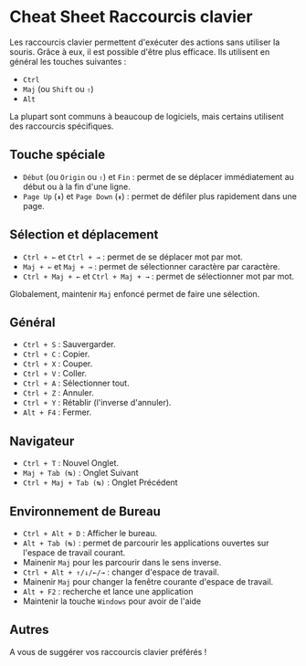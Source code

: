 # Cheat Sheet Raccourcis clavier

Les raccourcis clavier permettent d'exécuter des actions sans utiliser la souris.
Grâce à eux, il est possible d'être plus efficace.
Ils utilisent en général les touches suivantes :
- `Ctrl`
- `Maj` (ou `Shift` ou `⇧`)
- `Alt`

La plupart sont communs à beaucoup de logiciels, mais certains utilisent des raccourcis spécifiques.

## Touche spéciale
- `Début` (ou `Origin` ou `⇧`) et `Fin` : permet de se déplacer immédiatement au début ou à la fin d'une ligne.
- `Page Up` (`⇞`) et `Page Down` (`⇟`) : permet de défiler plus rapidement dans une page.

## Sélection et déplacement
- `Ctrl + ←` et `Ctrl + →` : permet de se déplacer mot par mot.
- `Maj + ←` et `Maj + →` : permet de sélectionner caractère par caractère.
- `Ctrl + Maj + ←` et `Ctrl + Maj + →` : permet de sélectionner mot par mot.

Globalement, maintenir `Maj` enfoncé permet de faire une sélection.

## Général
- `Ctrl + S` : Sauvergarder.
- `Ctrl + C` : Copier.
- `Ctrl + X` : Couper.
- `Ctrl + V` : Coller.
- `Ctrl + A` : Sélectionner tout.
- `Ctrl + Z` : Annuler.
- `Ctrl + Y` : Rétablir (l'inverse d'annuler).
- `Alt + F4` : Fermer.

## Navigateur
- `Ctrl + T` : Nouvel Onglet.
- `Maj + Tab (↹)` : Onglet Suivant
- `Ctrl + Maj + Tab (↹)` : Onglet Précédent

## Environnement de Bureau
- `Ctrl + Alt + D` : Afficher le bureau.
- `Alt + Tab (↹)` : permet de parcourir les applications ouvertes sur l'espace de travail courant.
 - Mainenir `Maj` pour les parcourir dans le sens inverse.
- `Ctrl + Alt + ↑/↓/←/→` : changer d'espace de travail.
 - Mainenir `Maj` pour changer la fenêtre courante d'espace de travail.
- `Alt + F2` : recherche et lance une application
- Maintenir la touche `Windows` pour avoir de l'aide

## Autres
A vous de suggérer vos raccourcis clavier préférés !
